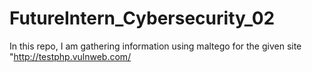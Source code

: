 # FutureIntern_Cybersecurity_02
In this repo, I am gathering information using maltego for the given site "http://testphp.vulnweb.com/
